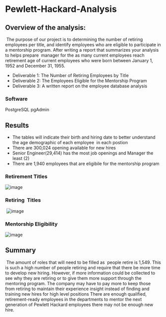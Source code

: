 # Pewlett-Hackard-Analysis

## Overview of the analysis:
 The purpose of our project is to determining the number of retiring employees per title, and identify employees who are eligible to participate in a mentorship program. After writing a report that summarizes your analysis to helps prepare  manager for the as many current employees reach retirement age of current employees who were born between January 1, 1952 and December 31, 1955. 

* Deliverable 1: The Number of Retiring Employees by Title
* Deliverable 2: The Employees Eligible for the Mentorship Program
* Deliverable 3: A written report on the employee database analysis

### Software
PostgreSQL pgAdmin


## Results

* The tables will indicate their birth and hiring date to better understand the age demographic of each employee  in each postion
* There are 300,024 opening available for new hires
* Senior Engineer(29,414) has the most job openings and Manager the least (2)
* There are 1,940 employees that are eligibile for the mentorship program


### Retirement Titles
![image](https://user-images.githubusercontent.com/31675832/142774218-ff3f57b5-631a-4381-a0d3-6f9bd057b7d1.png)

### Retiring  Titles

 ![image](https://user-images.githubusercontent.com/31675832/142774173-910fee28-f50d-478e-9b31-135cda364d64.png)

### Mentorship Eligibility
![image](https://user-images.githubusercontent.com/31675832/142774265-cc4e652b-e821-478c-8412-2b9a0ba21a0a.png)


## Summary
 The amount of roles that will need to be filled as  people retire is 1,549. This is such a high number of people retiring and require that there be more time to develop new hiring. However, if more information could be collected to see why they are retiring or to give them more support through the mentoring program. The company may have to pay more to keep those from retiring to maintain their experience insight instead of finding and training new hires for high level positions
There are enough qualified, retirement-ready employees in the departments to mentor the next generation of Pewlett Hackard employees there may not be enough new hire.
